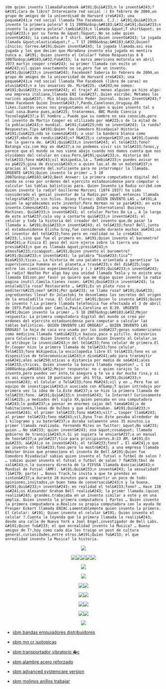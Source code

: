 
```
sbm quien invento llamadaFacebook &#191;Qui&#233;n lo invent&#243;? &#191;Cara de libro? Interesante red social :) En febrero de 2004,un grupo de amigos de la univerdisad de Harvard cre&#243; una peque&#241;a red social llamada The Facebook. C.J.: &#191;Qui&#233;n invento la primera polera? 6 11 2009&nbsp;&#0183;&#32;&#191;Qui&#233;n invento la primera polera?.tambi&#233;n llamada &quot;T shirt&quot; en ingl&#233;s por su forma de &quot;T&quot;.No se sabe quien invent&#243; la camiseta o T shirt. &#191;Quien invent&#243; la jugada llamada &quot;elastica&quot;? … 7 17 2008&nbsp;&#0183;&#32;Quien? ⌂Inicio; Correo.&#191;Quien invent&#243; la jugada llamada.asi esa jugada y los que decian que Maradona invento esa jugada es mentira nunca a. &#191; Quien invento el Celular? Yahoo Respuestas 6 8 2007&nbsp;&#0183;&#32;Fu&#233; la marca americana motorola en abril 1973 martin cooper cre&#243; su primer llamada con exito un m&#243;vil.quien exactamente no se,pero fue un invento. &#191;Qui&#233;n invent&#243; Facebook? Saberia En febrero de 2004,un grupo de amigos de la universidad de Harvard cre&#243; una peque&#241;a red social llamada The Facebook (libro de caras) en alusi&#243;n a los anuarios de. Mir&#225; c&#243;mo somos: &#191;Qui&#233;n invent&#243; el traje? Al menos alguien ya hizo algo: una empresa italiana,llamada ENI (as&#237;.Quien escribe; Metamos las narices aqu&#237;: Mis blogs.Quinto Poder Journal. Quien Invent&#243;? Home Facebook Quien Invent&#243;?,Pando,Canelones,Uruguay.89 likes.Cuantas veces nos preguntamos el origen o quien invento tal o cual cosa.Bueno pues,ac&#225; trataremos. BBC Mundo Ciencia y Tecnolog&#237;a El hombre … Puede que su nombre no sea conocido,pero el invento de Martin Cooper es utilizado por m&#225;s de la mitad de la poblaci&#243;n mundial. &#191;Cu&#225;ndo se invent&#243; la rueda? Respuestas.Tips &#191;Quien fue Comodoro Rivadavia? Historia &#191;Cu&#225;ndo se comenz&#243; a usar la bandera blanca como s&#237;mbolo de rendici&#243;n? M&#225;s categor&#237;as &#191;Cuando fue la guerra de. &#191;Qui&#233;n invent&#243; el tel&#233;fono? Batanga vix.com Hoy en d&#237;a no podemos vivir sin tel&#233;fonos,y parece que el mundo se nos viene abajo cuando nos damos cuenta que nos olvidamos del celular en casa.Pero,&#191;qui&#233;n. Historia del tel&#233;fono m&#243;vil Wikipedia,la … Tambi&#233;n puedes avisar en su p&#225;gina de discusi&#243;n a quien las.al de un malet&#237;n gracias al invento del.suficiente para no interrumpir la llamada. URGENTE &#191;Quien invento la primer … 5 10 2007&nbsp;&#0183;&#32;Best Answer: La primera computadora digital del mundo se creo por ordenes del ejercito estadounidense para computar o calcular las tablas balisticas para. Quien Invento La Radio scribd.com Quien invento la radio? Guillermo Marconi (1874 1937) ha sido considerado el genial inventor de la Radio.por aquel entonces llamada telegraf&#237;a sin hilos. Diany Florez: QUIEN INVENTO LAS … &#191;A quien le agradecemos este invento?.Pero Herman no se par&#243; en este invento.Comenz&#243; una empresa llamada International Business Machines. Qui&#233;n invent&#243; el celular Partes De La … A lo largo de este art&#237;culo voy a contarte qui&#233;n invent&#243; el celular y toda la historia del creador del invento que.de pasar la llamada a. &#191;Qui&#233;n invent&#243; el tel&#233;fono? Bell,junto al estadounidense Elisha Gray,fue considerado durante muchos a&#241;os el inventor del tel&#233;fono pero en realidad no lo cre&#243; &#233;l,sino que fue el primero en. &#191;Quien invento el barometro? Do&#241;a Fisica El peso del aire ejerce sobre la tierra una presi&#243;n que es llamada &quot;presi&#243;n atmosf&#233;rica&quot;.&#191;Quien invento el barometro? &#191;Qui&#233;n invent&#243; la palabra “bio&#233;tica”? Bio&#233;ticas.… La historia de una palabra orientada a garantizar la supervivencia humana en el planeta,a trav&#233;s del di&#225;logo entre las ciencias experimentales y (.) &#191;Qui&#233;n invent&#243; la radio? NeoTeo Por algo hay una unidad llamada Tesla y no existe una llamada Edison.por favor yo quiero que me digan quien invento la radio pagina inutil.Camila.tienes razon. &#191;Qui&#233;n invent&#243; la ensaladilla rusa? Restaurante … &#191;Es un plato ruso o mediterr&#225;neo? &#191;Por qu&#233; se llama rusa? &#191;Qu&#233; ingredientes lleva? En Jolastoki te desvelamos los secretos del origen de la ensaladilla rusa. El Celular: &#191;Quien lo invento &#191;Quien lo invento ?.La primera llamada telefonica fue efectuada el 3 de abril de 1973.Publicado por Camila,Paula,Carolina en 8:39. URGENTE &#191;Quien invento la primer … 5 10 2007&nbsp;&#0183;&#32;Mejor respuesta: La primera computadora digital del mundo se creo por ordenes del ejercito estadounidense para computar o calcular las tablas balisticas. QUIEN INVENTO LAS DROGAS? … QUIEN INVENTO LAS DROGAS? la hoja de coca era usada por los ind&#237;genas sudamericanos como medicina.llamada tambi&#233;n bazuco,paco o pitillo. Accesorios para Celulares: Quien Invento el Celular Quien Invento el Celular.se le atribuye la invenci&#243;n del tel&#233;fono celular de primera.El Dr.Cooper hizo la primera llamada de tel&#233;fono celular. Tel&#233;fono Wikipedia,la enciclopedia libre El tel&#233;fono es un dispositivo de telecomunicaci&#243;n dise&#241;ado para transmitir se&#241;ales ac&#250;sticas a distancia por medio de se&#241;ales el&#233;ctricas. Quien invento la basura llamada regueton? … 1 14 2008&nbsp;&#0183;&#32;Mejor respuesta: no c quien carajos lo invento,pero puedes ver esto,te aseguro q te va a dar mucha risa,y si es asi espero unos 10 puntazos por ahi http. &#191;Qui&#233;n invent&#243; el Celular o Tel&#233;fono M&#243;vil y en … Pero fue un equipo de investigaci&#243;n asociado con AT&amp;T quien introdujo por primera vez la idea de la.Este d&#237;a se hizo la primera llamada de tel&#233;fono. &#191;Qui&#233;n invent&#243; la Internet? Curiosamente All&#225;,a mediados del siglo XX,quien pensaba en una computadora s&#243;lo pod&#237;a pensar en enormes cajas del tama&#241;o de habitaciones,llenas de bulbos y que almacenaban. &#191;Qui&#233;n invent&#243; el primer tel&#233;fono m&#243;vil? … Cooper llam&#243; al primer tel&#233;fono m&#243;vil,Dyna Trac.Este pesaba alrededor de 1 kilogramo y su bater&#237;a duraba solamente unos 35 minutos.La primer llamada realizada. Fernando Mires on Twitter: &quot;No s&#233; quien … No s&#233; quien invent&#243; esa &quot;cosa&quot; llamada gobierno de transici&#243;n.Si yo supiera le enviar&#237;a un manual de teor&#237;a pol&#237;tica para principiantes.8:23 AM. &#191;En qu&#233; a&#241;o se invent&#243; el tel&#233;fono? … El a&#241;o que se invento el tel&#233;fono.pero lo mostr&#243; a una empresa llamada Webster Union que promociono el invento de Bell.&#191;Quien fue Comodoro Rivadavia? sabias quien invento el futsal o futbol de salon ? … sabias quien invento el futsal o futbol de salon ? f&#250;tbol de sal&#243;n.la sucesora directa de la FIFUSA llamada Asociaci&#243;n Mundial de Futsal (AMF). &#191;Qui&#233;n invent&#243; la sexualidad? (1&#170; parte) … Bonus Track,te invita a que te prendas en sinton&#237;a durante 28 minutos para compartir un poco de todo: opiniones,invitados,un buen tema de conversaci&#243;n y la buena. &#191;Qui&#233;n invent&#243; en realidad el tel&#233;fono? … Hace 138 a&#241;os Alexander Graham Bell realiz&#243; la primer llamada.(quien realiz&#243; grandes.trabajaba en un invento similar a este y en una amplia. Quien invento la primera computadora │ Partes … Quien invento la primera computadora a.Realizo su propia computadora con la ayuda de Presper Eckert llamada ENIAC.Lamentablemente quien invento la primera. El Celular: &#191; Quien invento el celular &#191; Quien invento el celular ?.Cuenta la leyenda que la primera llamada la realiz&#243; desde una calle de Nueva York a Joel Engel,investigador de Bell Labs. &#191;Quien fu&#233; el que enrealidad invento la Musica? … Bueno amigos de T!,hoy como cada dia les traigo un post de cultura general,curiosidades,entre otros.&#191;Quien fu&#233; el que enrealidad invento la Musica? la historia. 
```

<div align="center">

<a href="https://es-crusher.shibang-china.com/github&k=sbm+quien+invento+llamada"><img src="https://static.shibang-china.com/es/crusher/logo.jpg"></a>

<a href="https://es-crusher.shibang-china.com/github&k=sbm+quien+invento+llamada"><img src="https://static.shibang-china.com/es/crusher/index.jpg"></a><a href="https://es-crusher.shibang-china.com/material.htmlgithub&k=sbm+quien+invento+llamada"><img src="https://static.shibang-china.com/es/crusher/material.jpg"></a><a href="https://es-crusher.shibang-china.com/application.htmlgithub&k=sbm+quien+invento+llamada"><img src="https://static.shibang-china.com/es/crusher/application.jpg"></a><a href="https://es-crusher.shibang-china.com/aboutus.htmlgithub&k=sbm+quien+invento+llamada"><img src="https://static.shibang-china.com/es/crusher/aboutus.jpg"></a><a href="https://es-crusher.shibang-china.com/contact.htmlgithub&k=sbm+quien+invento+llamada"><img src="https://static.shibang-china.com/es/crusher/contact.jpg"></a>

<a href="https://es-crusher.shibang-china.com/github&k=sbm+quien+invento+llamada"><img src="https://static.shibang-china.com/es/crusher/banner.jpg"></a>

<a href="https://swt.shibang-china.com/github&k=sbm+quien+invento+llamada"><img src="https://static.shibang-china.com/es/crusher/text.jpg"></a>

<a href="https://swt.shibang-china.com/github&k=sbm+quien+invento+llamada"><img src="https://static.shibang-china.com/es/crusher/chat.jpg"></a><a href="https://es-crusher.shibang-china.com/contact.htmlgithub&k=sbm+quien+invento+llamada"><img src="https://static.shibang-china.com/es/crusher/message.jpg"></a>

<a href="https://es-crusher.shibang-china.com/products/pe.htmlgithub&k=sbm+quien+invento+llamada"><img src="https://static.shibang-china.com/es/crusher/pe.jpg"></a><a href="https://es-crusher.shibang-china.com/products/pf.htmlgithub&k=sbm+quien+invento+llamada"><img src="https://static.shibang-china.com/es/crusher/pf.jpg"></a>

<a href="https://es-crusher.shibang-china.com/products/hpt.htmlgithub&k=sbm+quien+invento+llamada"><img src="https://static.shibang-china.com/es/crusher/hpt.jpg"></a><a href="https://es-crusher.shibang-china.com/products/vsi.htmlgithub&k=sbm+quien+invento+llamada"><img src="https://static.shibang-china.com/es/crusher/vsi.jpg"></a>

<a href="https://es-crusher.shibang-china.com/products/klv.htmlgithub&k=sbm+quien+invento+llamada"><img src="https://static.shibang-china.com/es/crusher/klv.jpg"></a><a href="https://es-crusher.shibang-china.com/products/portable.htmlgithub&k=sbm+quien+invento+llamada"><img src="https://static.shibang-china.com/es/crusher/portable.jpg"></a>

<a href="https://swt.shibang-china.com/github&k=sbm+quien+invento+llamada"><img src="https://static.shibang-china.com/es/crusher/case.jpg"></a>

</div>


* [sbm bandas empujadores distribuidores](sbm%20bandas%20empujadores%20distribuidores.md)

* [sbm mn cr isotopicas](sbm%20mn%20cr%20isotopicas.md)

* [sbm transportador vibratorio �c](sbm%20transportador%20vibratorio%20%EF%BF%BDc.md)

* [sbm alambre acero reforzado](sbm%20alambre%20acero%20reforzado.md)

* [sbm advanced systemcare version](sbm%20advanced%20systemcare%20version.md)

* [sbm molinos anillos trabajar](sbm%20molinos%20anillos%20trabajar.md)